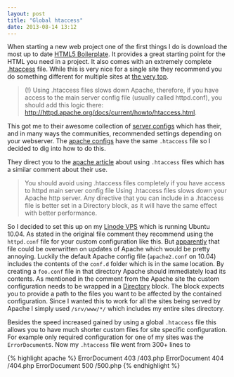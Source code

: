 ```yaml
---
layout: post
title: "Global htaccess"
date: 2013-08-14 13:12
---
```


When starting a new web project one of the first things I do is download
the most up to date [HTML5 Boilerplate](http://html5boilerplate.com/).
It provides a great starting point for the HTML you need in a project.
It also comes with an extremely complete [.htaccess](https://github.com/h5bp/html5-boilerplate/blob/master/.htaccess)
file. While this is very nice for a single site they recommend you do
something different for multiple sites at [the very top](https://github.com/h5bp/html5-boilerplate/blob/21c614849afc5b518685b68d81d2b0c8f7971f0a/.htaccess#L4-L6).

> (!) Using .htaccess files slows down Apache, therefore, if you have access
> to the main server config file (usually called httpd.conf), you should add
> this logic there: http://httpd.apache.org/docs/current/howto/htaccess.html.

This got me to their awesome collection of [server configs](https://github.com/h5bp/server-configs)
which has their, and in many ways the communities, recommended settings
depending on your webserver. The [apache configs](https://github.com/h5bp/server-configs-apache)
have the same `.htaccess` file so I decided to dig into how to do this.

They direct you to the [apache article](http://httpd.apache.org/docs/current/howto/htaccess.html)
about using `.htaccess` files which has a similar comment about their
use.

> You should avoid using .htaccess files completely if you have access to httpd main server config file
> Using .htaccess files slows down your Apache http server. Any directive that you can include in a
> .htaccess file is better set in a Directory block, as it will have the same effect with better performance.

So I decided to set this up on my [Linode VPS](http://www.linode.com/?r=c190426bf1ff0f144b48997675bae8b32d339824) which is running Ubuntu 10.04.
As stated in the original file comment they recommend using the
`httpd.conf` file for your custom configuration like this. But
[apparently](http://stackoverflow.com/a/11687212/902968) that file could be 
overwritten on updates of Apache which would be pretty annoying. Luckily
the default Apache config file (`apache2.conf` on 10.04) includes the
contents of the `conf.d` folder which is in the same location. By
creating a `foo.conf` file in that directory Apache should immediately
load its contents. As mentioned in the comment from the Apache site the
custom configuration needs to be wrapped in a [Directory](http://httpd.apache.org/docs/current/mod/core.html#directory) block.
The block expects you to provide a path to the files you want to be
affected by the contained configuration. Since I wanted this to work for
all the sites being served by Apache I simply used `/srv/www/*/` which
includes my entire sites directory.

Besides the speed increased gained by using a global `.htaccess` file
this allows you to have much shorter custom files for site specific
configuration. For example only required configuration for one of my sites 
was the `ErrorDocument`s. Now my `.htaccess` file went from 300+ lines
to

{% highlight apache %}
ErrorDocument 403 /403.php
ErrorDocument 404 /404.php
ErrorDocument 500 /500.php
{% endhighlight %}

